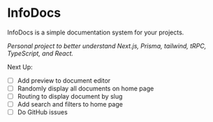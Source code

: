 # InfoDocs

InfoDocs is a simple documentation system for your projects.

_Personal project to better understand Next.js, Prisma, tailwind, tRPC, TypeScript, and React._

Next Up:

- [ ] Add preview to document editor
- [ ] Randomly display all documents on home page
- [ ] Routing to display document by slug
- [ ] Add search and filters to home page
- [ ] Do GitHub issues
